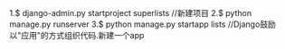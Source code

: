 1.$ django-admin.py startproject superlists //新建项目
2.$ python manage.py runserver
3.$ python manage.py startapp lists //Django鼓励以"应用"的方式组织代码.新建一个app
